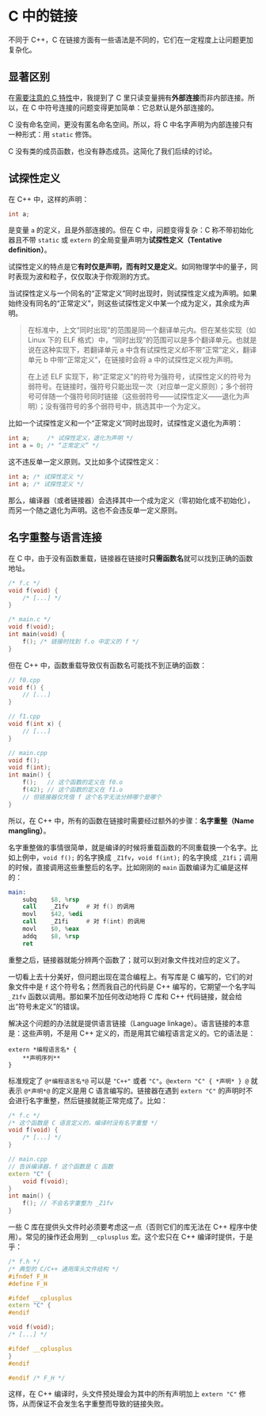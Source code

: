 # C 中的链接

不同于 C++，C 在链接方面有一些语法是不同的，它们在一定程度上让问题更加复杂化。

## 显著区别

在[需要注意的 C 特性](/ch04/compare_with_c/c_feature)中，我提到了 C 里只读变量拥有**外部连接**而非内部连接。所以，在 C 中符号连接的问题变得更加简单：它总默认是外部连接的。

C 没有命名空间，更没有匿名命名空间。所以，将 C 中名字声明为内部连接只有一种形式：用 `static` 修饰。

C 没有类的成员函数，也没有静态成员。这简化了我们后续的讨论。

## 试探性定义

在 C++ 中，这样的声明：
```cpp
int a;
```
是变量 `a` 的定义，且是外部连接的。但在 C 中，问题变得复杂：C 称不带初始化器且不带 `static` 或 `extern` 的全局变量声明为**试探性定义（Tentative definition）**。

试探性定义的特点是它**有时仅是声明，而有时又是定义**。如同物理学中的量子，同时表现为波和粒子，仅仅取决于你观测的方式。

当试探性定义与一个同名的“正常定义”同时出现时，则试探性定义成为声明。如果始终没有同名的“正常定义”，则这些试探性定义中某一个成为定义，其余成为声明。

> 在标准中，上文“同时出现”的范围是同一个翻译单元内。但在某些实现（如 Linux 下的 ELF 格式）中，“同时出现”的范围可以是多个翻译单元。也就是说在这种实现下，若翻译单元 a 中含有试探性定义却不带“正常”定义，翻译单元 b 中带“正常定义”，在链接时会将 a 中的试探性定义视为声明。
> 
> 在上述 ELF 实现下，称“正常定义”的符号为强符号，试探性定义的符号为弱符号。在链接时，强符号只能出现一次（对应单一定义原则）；多个弱符号可伴随一个强符号同时链接（这些弱符号——试探性定义——退化为声明）；没有强符号的多个弱符号中，挑选其中一个为定义。

比如一个试探性定义和一个“正常定义”同时出现时，试探性定义退化为声明：
```c
int a;     /* 试探性定义，退化为声明 */
int a = 0; /* “正常定义” */
```
这不违反单一定义原则。又比如多个试探性定义：
```c
int a; /* 试探性定义 */
int a; /* 试探性定义 */
```

那么，编译器（或者链接器）会选择其中一个成为定义（零初始化或不初始化），而另一个随之退化为声明。这也不会违反单一定义原则。

## 名字重整与语言连接

在 C 中，由于没有函数重载，链接器在链接时**只需函数名**就可以找到正确的函数地址。

```c
/* f.c */
void f(void) {
    /* [...] */
}

/* main.c */
void f(void);
int main(void) {
    f(); /* 链接时找到 f.o 中定义的 f */
}
```

但在 C++ 中，函数重载导致仅有函数名可能找不到正确的函数：

```cpp
// f0.cpp
void f() {
    // [...]
}

// f1.cpp
void f(int x) {
    // [...]
}

// main.cpp
void f();
void f(int);
int main() {
    f();   // 这个函数的定义在 f0.o
    f(42); // 这个函数的定义在 f1.o
    // 但链接器仅凭借 f 这个名字无法分辨哪个是哪个
}
```

所以，在 C++ 中，所有的函数在链接时需要经过额外的步骤：**名字重整（Name mangling）**。

名字重整做的事情很简单，就是编译的时候将重载函数的不同重载换一个名字。比如上例中，`void f();` 的名字换成 `_Z1fv`，`void f(int);` 的名字换成 `_Z1fi`；调用的时候，直接调用这些重整后的名字。比如刚刚的 `main` 函数编译为汇编是这样的：

```asm
main:
    subq    $8, %rsp
    call    _Z1fv     # 对 f() 的调用
    movl    $42, %edi
    call    _Z1fi     # 对 f(int) 的调用
    movl    $0, %eax
    addq    $8, %rsp
    ret          
```

重整之后，链接器就能分辨两个函数了；就可以到对象文件找对应的定义了。

一切看上去十分美好，但问题出现在混合编程上。有写库是 C 编写的，它们的对象文件中是 `f` 这个符号名；然而我自己的代码是 C++ 编写的，它期望一个名字叫 `_Z1fv` 函数以调用。那如果不加任何改动地将 C 库和 C++ 代码链接，就会给出“符号未定义”的错误。

解决这个问题的办法就是提供语言链接（Language linkage）。语言链接的本意是：这些声明，不是用 C++ 定义的，而是用其它编程语言定义的。它的语法是：

```sdsc
extern *编程语言名* {
    **声明序列**
}
```

标准规定了 `@*编程语言名*@` 可以是 `"C++"` 或者 `"C"`。`@extern "C" { *声明* } @` 就表示 `@*声明*@` 的定义是用 C 语言编写的。链接器在遇到 `extern "C"` 的声明时不会进行名字重整，然后链接就能正常完成了。比如：

```cpp
/* f.c */
/* 这个函数是 C 语言定义的，编译时没有名字重整 */
void f(void) {
    /* [...] */
}

// main.cpp
// 告诉编译器，f 这个函数是 C 函数
extern "C" {
    void f(void);
}
int main() {
    f(); // 不会名字重整为 _Z1fv
}
```

一些 C 库在提供头文件时必须要考虑这一点（否则它们的库无法在 C++ 程序中使用）。常见的操作还会用到 `__cplusplus` 宏。这个宏只在 C++ 编译时提供，于是乎：

```cpp
/* f.h */
/* 典型的 C/C++ 通用库头文件结构 */
#ifndef F_H
#define F_H

#ifdef __cplusplus
extern "C" {
#endif

void f(void);
/* [...] */

#ifdef __cplusplus
}
#endif

#endif /* F_H */
```

这样，在 C++ 编译时，头文件预处理会为其中的所有声明加上 `extern "C"` 修饰，从而保证不会发生名字重整而导致的链接失败。